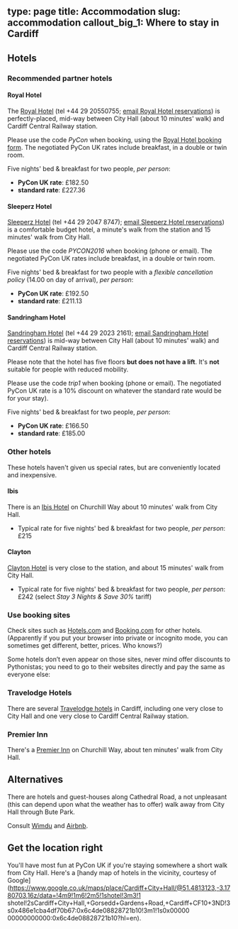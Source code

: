 type: page
title: Accommodation
slug: accommodation
callout_big_1: Where to stay in Cardiff
---

## Hotels

### Recommended partner hotels

#### Royal Hotel

The [Royal Hotel](http://www.royalhotelcardiff.com) (tel +44 29 20550755; [email Royal Hotel
reservations](mailto:reservations@theroyalhotel.uk.com)) is perfectly-placed, mid-way between City Hall (about 10
minutes' walk) and Cardiff Central Railway station.

Please use the code *PyCon* when booking, using the [Royal Hotel booking
form](http://fe.avvio.com/convert/site/The%20Royal%20Hotel%20Cardiff/en/index.php). The negotiated PyCon UK rates
include breakfast, in a double or twin room.

Five nights' bed & breakfast for two people, *per person*:

*   **PyCon UK rate**: £182.50
*   **standard rate**: £227.36

#### Sleeperz Hotel

[Sleeperz Hotel](http://www.sleeperz.com) (tel +44 29 2047 8747); [email Sleeperz Hotel
reservations](mailto:reservations@sleeperzcardiff.com)) is a comfortable budget hotel, a minute's walk from the station and 15
minutes' walk from City Hall.

Please use the code *PYCON2016* when booking (phone or email). The negotiated PyCon UK rates include breakfast, in a
double or twin room.

Five nights' bed & breakfast for two people with a *flexible cancellation policy* (14.00 on day of arrival), *per
person*:

*  **PyCon UK rate**: £192.50
*  **standard rate**: £211.13

#### Sandringham Hotel

[Sandringham Hotel](http://sandringham-hotel.com) (tel +44 29 2023 2161); [email Sandringham Hotel
reservations](mailto:mm@sandringham-hotel.com)) is mid-way between City Hall (about 10
minutes' walk) and Cardiff Central Railway station.

Please note that the hotel has five floors **but does not have a lift**. It's **not** suitable for people with reduced
mobility.

Please use the code *trip1* when booking (phone or email). The negotiated PyCon UK rate is a 10% discount on whatever
the standard rate would be for your stay).

Five nights' bed & breakfast for two people, *per person*:

*  **PyCon UK rate**: £166.50
*  **standard rate**: £185.00


### Other hotels

These hotels haven't given us special rates, but are conveniently located and inexpensive.

#### Ibis

There is an [Ibis Hotel](http://www.ibishotel.com/) on Churchill Way about 10 minutes' walk from
City Hall.

* Typical rate for five nights' bed & breakfast for two people, *per person*: £215

#### Clayton

[Clayton Hotel](http://www.claytonhotelcardiff.com) is very close to the station, and about 15 minutes' walk from City
Hall.

* Typical rate for five nights' bed & breakfast for two people, *per person*: £242 (select *Stay 3 Nights & Save 30%*
  tariff)

### Use booking sites

Check sites such as [Hotels.com](http://hotels.com) and [Booking.com](http://booking.com) for other hotels. (Apparently
if you put your browser into private or incognito mode, you can sometimes get different, better, prices. Who knows?)

Some hotels don’t even appear on those sites, never mind offer discounts to Pythonistas; you need to go to their
websites directly and pay the same as everyone else:

### Travelodge Hotels

There are several [Travelodge hotels](https://www.travelodge.co.uk) in Cardiff, including one very close to City Hall
and one very close to Cardiff Central Railway station.

### Premier Inn

There's a [Premier Inn](http://www.premierinn.com/) on Churchill Way, about ten minutes' walk from City Hall.

## Alternatives

There are hotels and guest-houses along Cathedral Road, a not unpleasant (this can depend upon what the weather
has to offer) walk away from City Hall through Bute Park.

Consult [Wimdu](http://www.wimdu.com/) and [Airbnb](https://www.airbnb.co.uk/).

## Get the location right

You'll have most fun at PyCon UK if you're staying somewhere a short walk from City Hall. Here's a [handy map of hotels in
the vicinity, courtesy of
Google](https://www.google.co.uk/maps/place/Cardiff+City+Hall/@51.4813123,-3.1780703,16z/data=!4m9!1m6!2m5!1shotel!3m3!1
shotel!2sCardiff+City+Hall,+Gorsedd+Gardens+Road,+Cardiff+CF10+3ND!3s0x486e1cba4df70b67:0x6c4de08828721b10!3m1!1s0x00000
00000000000:0x6c4de08828721b10?hl=en).
